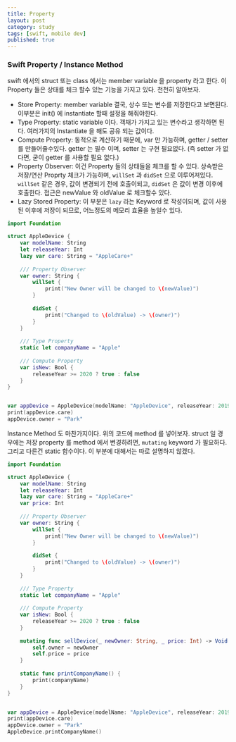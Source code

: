 ```yaml
---
title: Property
layout: post
category: study
tags: [swift, mobile dev]
published: true
---
```


### Swift Property / Instance Method

swift 에서의 struct 또는 class 에서는 member variable 을 property 라고 한다. 이 Property 들은 상태를 체크 할수 있는 기능을 가지고 있다. 천천히 알아보자.

* Store Property: member variable 결국, 상수 또는 변수를 저장한다고 보면된다. 이부분은 init() 에 instantiate 할때 설정을 해줘야한다.
* Type Property: static variable 이다. 객채가 가지고 있는 변수라고 생각하면 된다. 여러가지의 Instantiate 을 해도 공유 되는 값이다.
* Compute Property: 동적으로 계산하기 때문에, var 만 가능하며, getter / setter 를 만들어줄수있다. getter 는 필수 이며, setter 는 구현 필요없다. (즉 setter 가 없다면, 굳이 getter 를 사용할 필요 없다.)
* Property Observer: 이건 Property 들의 상태들을 체크를 할 수 있다. 상속받은 저장/연산 Proprty 체크가 가능하며, `willSet` 과 `didSet` 으로 이루어져있다. `willSet` 같은 경우, 값이 변경되기 전에 호출이되고, `didSet` 은 값이 변경 이후에 호출한다. 접근은 newValue 와 oldValue 로 체크할수 있다.
* Lazy Stored Property: 이 부분은 `lazy` 라는 Keyword 로 작성이되며, 값이 사용된 이후에 저장이 되므로, 어느정도의 메모리 효율을 높일수 있다. 

```swift
import Foundation

struct AppleDevice {
    var modelName: String
    let releaseYear: Int
    lazy var care: String = "AppleCare+"
    
    /// Property Observer
    var owner: String {
        willSet {
            print("New Owner will be changed to \(newValue)")
        }
        
        didSet {
            print("Changed to \(oldValue) -> \(owner)")
        }
    }
    
    /// Type Property
    static let companyName = "Apple"
    
    /// Compute Property
    var isNew: Bool {
        releaseYear >= 2020 ? true : false
    }
}


var appDevice = AppleDevice(modelName: "AppleDevice", releaseYear: 2019, owner: "John")
print(appDevice.care)
appDevice.owner = "Park"
```

Instance Method 도 마찬가지이다. 위의 코드에 method 를 넣어보자. struct 일 경우에는 저장 property 를 method 에서 변경하려면, `mutating` keyword 가 필요하다. 그리고 다른건 static 함수이다. 이 부분에 대해서는 따로 설명하지 않겠다.

```swift
import Foundation

struct AppleDevice {
    var modelName: String
    let releaseYear: Int
    lazy var care: String = "AppleCare+"
    var price: Int
    
    /// Property Observer
    var owner: String {
        willSet {
            print("New Owner will be changed to \(newValue)")
        }
        
        didSet {
            print("Changed to \(oldValue) -> \(owner)")
        }
    }
    
    /// Type Property
    static let companyName = "Apple"
    
    /// Compute Property
    var isNew: Bool {
        releaseYear >= 2020 ? true : false
    }
    
    mutating func sellDevice(_ newOwner: String, _ price: Int) -> Void {
        self.owner = newOwner
        self.price = price
    }
    
    static func printCompanyName() {
        print(companyName)
    }
}


var appDevice = AppleDevice(modelName: "AppleDevice", releaseYear: 2019, price: 500, owner: "John")
print(appDevice.care)
appDevice.owner = "Park"
AppleDevice.printCompanyName()
```